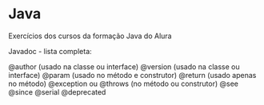 # Java
Exercícios dos cursos da formação Java do Alura


Javadoc - lista completa:

@author (usado na classe ou interface)
@version (usado na classe ou interface)
@param (usado no método e construtor)
@return (usado apenas no método)
@exception ou @throws (no método ou construtor)
@see
@since
@serial
@deprecated
